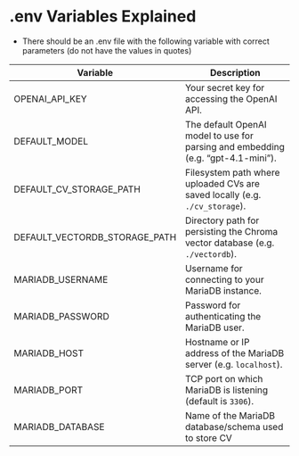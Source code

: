 # .env Variables Explained

- There should be an .env file with the following variable with correct parameters (do not have the values in quotes)

| Variable                          | Description                                                           |
|-----------------------------------|-----------------------------------------------------------------------|
| OPENAI_API_KEY                    | Your secret key for accessing the OpenAI API.        |
| DEFAULT_MODEL                     | The default OpenAI model to use for parsing and embedding (e.g. “gpt-4.1-mini”). |
| DEFAULT_CV_STORAGE_PATH           | Filesystem path where uploaded CVs are saved locally (e.g. `./cv_storage`). |
| DEFAULT_VECTORDB_STORAGE_PATH     | Directory path for persisting the Chroma vector database (e.g. `./vectordb`). |
| MARIADB_USERNAME                  | Username for connecting to your MariaDB instance.                    |
| MARIADB_PASSWORD                  | Password for authenticating the MariaDB user.                        |
| MARIADB_HOST                      | Hostname or IP address of the MariaDB server (e.g. `localhost`).     |
| MARIADB_PORT                      | TCP port on which MariaDB is listening (default is `3306`).           |
| MARIADB_DATABASE                  | Name of the MariaDB database/schema used to store CV